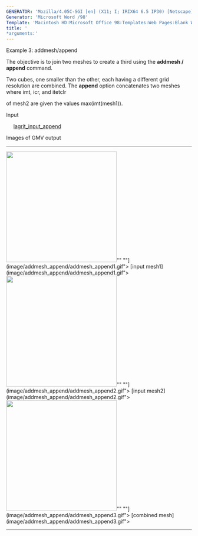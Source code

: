 ```yaml
---
GENERATOR: 'Mozilla/4.05C-SGI [en] (X11; I; IRIX64 6.5 IP30) [Netscape]'
Generator: 'Microsoft Word /98'
Template: 'Macintosh HD:Microsoft Office 98:Templates:Web Pages:Blank Web Page'
title: '
*arguments:'
---
```


 Example 3: addmesh/append

 The objective is to join two meshes to create a third using the
 **addmesh / append** command.

 Two cubes, one smaller than the other, each having a different grid
 resolution are combined. The **append** option concatenates two meshes
 where imt, icr, and itetclr

 of mesh2 are given the values max(imt(mesh1)).

 Input

      [lagrit\_input\_append](../lagrit_input_append)

 Images of GMV output

   --------------------------------------------------------------------------------------------------------------------------------------------------------------------------------- -------------------------------------------------------------------------------------------------------------------------------------------------------------------------------
   <img height="300" width="300" src="https://lanl.github.io/LaGriT/assets/images/addmesh_append/addmesh_append1_tn.gif">"" ""](image/addmesh_append/addmesh_append1.gif"> [input mesh1](image/addmesh_append/addmesh_append1.gif">     <img height="300" width="300" src="https://lanl.github.io/LaGriT/assets/images/addmesh_append/addmesh_append2_tn.gif">"" ""](image/addmesh_append/addmesh_append2.gif"> [input mesh2](image/addmesh_append/addmesh_append2.gif">
   <img height="300" width="300" src="https://lanl.github.io/LaGriT/assets/images/addmesh_append/addmesh_append3_tn.gif">"" ""](image/addmesh_append/addmesh_append3.gif"> [combined mesh](image/addmesh_append/addmesh_append3.gif">   
   --------------------------------------------------------------------------------------------------------------------------------------------------------------------------------- -------------------------------------------------------------------------------------------------------------------------------------------------------------------------------

